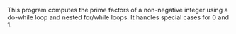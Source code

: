 This program computes the prime factors of a non-negative integer using a do-while loop and nested for/while loops. It handles special cases for 0 and 1.
